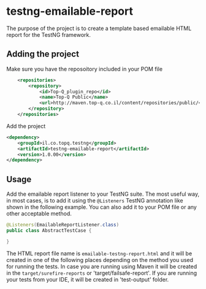 # testng-emailable-report
The purpose of the project is to create a template based emailable HTML report for the TestNG framework. 

## Adding the project

Make sure you have the reposoitory included in your POM file
```xml
	<repositories>
		<repository>
			<id>Top-Q_plugin_repo</id>
			<name>Top-Q Public</name>
			<url>http://maven.top-q.co.il/content/repositories/public/</url>
		</repository>
	</repositories>
```

Add the project

```XML
<dependency>
	<groupId>il.co.topq.testng</groupId>
	<artifactId>testng-emailable-report</artifactId>
	<version>1.0.00</version>
</dependency>
```

## Usage
Add the emailable report listener to your TestNG suite. The most useful way, in most cases, is to add it using the `@Listeners` 
TestNG annotation like shown in the following example. You can also add it to your POM file or any other acceptable method.

```Java
@Listeners(EmailableReportListener.class)
public class AbstractTestCase {

}

```

The HTML report file name is `emailable-testng-report.html` and it will be created in one of the following places depending on the method you used for running the tests. 
In case you are running using Maven it will be created in the `target/surefire-reports` or 'target/failsafe-report'.
If you are running your tests from your IDE, it will be created in 'test-output' folder.




